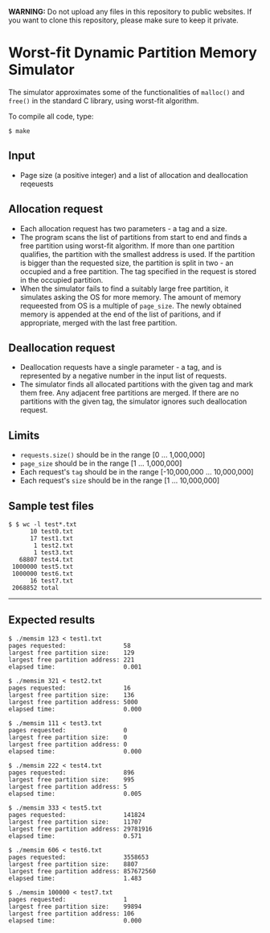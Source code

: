 **WARNING:** Do not upload any files in this repository to public websites. If you want to clone this repository, please make sure to keep it private.

# Worst-fit Dynamic Partition Memory Simulator
The simulator approximates some of the functionalities of `malloc()` and `free()` in the standard C library, using worst-fit algorithm.

To compile all code, type:
```
$ make
```
## Input
* Page size (a positive integer) and a list of allocation and deallocation reqeuests

## Allocation request
* Each allocation request has two parameters - a tag and a size.
* The program scans the list of partitions from start to end and finds a free partition using worst-fit algorithm. If more than one partition qualifies, the partition with the smallest address is used. If the partition is bigger than the requested size, the partition is split in two - an occupied and a free partition. The tag specified in the request is stored in the occupied partition.
* When the simulator fails to find a suitably large free partition, it simulates asking the OS for more memory. The amount of memory requeested from OS is a multiple of `page_size`. The newly obtained memory is appended at the end of the list of paritions, and if appropriate, merged with the last free partition.

## Deallocation request
* Deallocation requests have a single parameter - a tag, and is represented by a negative number in the input list of requests.
* The simulator finds all allocated partitions with the given tag and mark them free. Any adjacent free partitions are merged. If there are no partitions with the given tag, the simulator ignores such deallocation request.

## Limits
* `requests.size()` should be in the range [0 ... 1,000,000]
* `page_size` should be in the range [1 ... 1,000,000]
* Each request's `tag` should be in the range [-10,000,000 ... 10,000,000]
* Each request's `size` should be in the range [1 ... 10,000,000]

## Sample test files
```
$ $ wc -l test*.txt
      10 test0.txt
      17 test1.txt
       1 test2.txt
       1 test3.txt
   68807 test4.txt
 1000000 test5.txt
 1000000 test6.txt
      16 test7.txt
 2068852 total
```
---
## Expected results
```
$ ./memsim 123 < test1.txt
pages requested:                58
largest free partition size:    129
largest free partition address: 221
elapsed time:                   0.001

$ ./memsim 321 < test2.txt
pages requested:                16
largest free partition size:    136
largest free partition address: 5000
elapsed time:                   0.000

$ ./memsim 111 < test3.txt
pages requested:                0
largest free partition size:    0
largest free partition address: 0
elapsed time:                   0.000

$ ./memsim 222 < test4.txt
pages requested:                896
largest free partition size:    995
largest free partition address: 5
elapsed time:                   0.005

$ ./memsim 333 < test5.txt
pages requested:                141824
largest free partition size:    11707
largest free partition address: 29781916
elapsed time:                   0.571

$ ./memsim 606 < test6.txt
pages requested:                3558653
largest free partition size:    8807
largest free partition address: 857672560
elapsed time:                   1.483

$ ./memsim 100000 < test7.txt
pages requested:                1
largest free partition size:    99894
largest free partition address: 106
elapsed time:                   0.000
```
